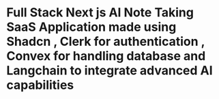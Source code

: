 # Full Stack Next js AI Note Taking SaaS Application made using Shadcn , Clerk for authentication , Convex for handling database and Langchain to integrate advanced AI capabilities
